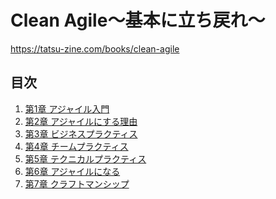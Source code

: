 # Clean Agile〜基本に立ち戻れ〜

https://tatsu-zine.com/books/clean-agile

## 目次

1. [第1章 アジャイル入門]()
2. [第2章 アジャイルにする理由]()
3. [第3章 ビジネスプラクティス]()
4. [第4章 チームプラクティス]()
5. [第5章 テクニカルプラクティス]()
6. [第6章 アジャイルになる]()
7. [第7章 クラフトマンシップ]()
